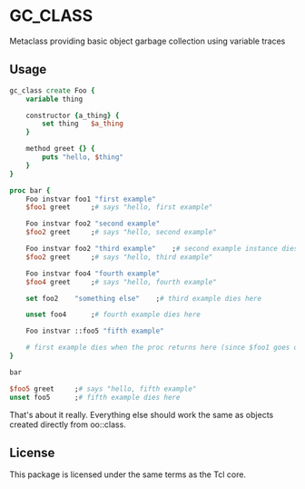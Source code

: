 GC_CLASS
========

Metaclass providing basic object garbage collection using variable traces

Usage
-----

~~~tcl
gc_class create Foo {
	variable thing

	constructor {a_thing} {
		set thing	$a_thing
	}

	method greet {} {
		puts "hello, $thing"
	}
}

proc bar {
	Foo instvar foo1 "first example"
	$foo1 greet		;# says "hello, first example"

	Foo instvar foo2 "second example"
	$foo2 greet		;# says "hello, second example"

	Foo instvar foo2 "third example"	;# second example instance dies here
	$foo2 greet		;# says "hello, third example"

	Foo instvar foo4 "fourth example"
	$foo4 greet		;# says "hello, fourth example"

	set foo2	"something else"	;# third example dies here

	unset foo4		;# fourth example dies here

	Foo instvar ::foo5 "fifth example"

	# first example dies when the proc returns here (since $foo1 goes out of scope)
}

bar

$foo5 greet		;# says "hello, fifth example"
unset foo5		;# fifth example dies here
~~~

That's about it really.  Everything else should work the same as objects created directly from oo::class.

License
-------

This package is licensed under the same terms as the Tcl core.

